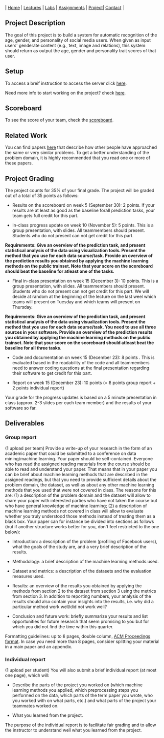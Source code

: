 | [Home](index.md) | [Lectures](lectures.md) | [Labs](labs.md) | [Assignments](assignments.md) | [Project](project.md)| [Contact](contact.md) |

## Project Description

The goal of this project is to build a system for automatic recognition of the age, gender, and personality of social media users. When given as input users' genderate content (e.g., text, image and relations), this system should return as output the age, gender and personality trait scores of that user. 

## Setup

To access a breif instruction to access the server click [here](https://docs.google.com/document/d/1ncpyEYqiVgunzAvFALPvvBytYpJV53-_cLXb6evmqOc/edit).

Need more info to start working on the project? check [here](lectures/Project-hints.pdf).

## Scoreboard

To see the score of your team, check the [scoreboard](scoreboard.md).

## Related Work

You can find papers [here](relatedwork.md) that describe how other people have approached the same or very similar problems. To get a better understanding of the problem domain, it is highly recommended that you read one or more of these papers.

## Project Grading

The project counts for 35% of your final grade.  The project will be graded out of a total of 35 points as follows:

- Results on the scoreboard on week 5 (September 30):  2 points.  If your results are at least as good as the baseline forall prediction tasks, your team gets full credit for this part.

- In-class  progress  update  on  week  10 (November 5):  5  points.   This  is  a  group  presentation,  with  slides.   All  teammembers should present.  Students who do not present can not get credit for this part.

**Requirements: Give an overview of the prediction task, and present statistical analysis of the data using visualization tools. Present the method that you use for each data sourse/task. Provide an overview of the prediction results you obtained by applying the machine learning methods on the public trainset. Note that your score on the scoreboard should beat the baseline for atleast one of the tasks.**

- Final in-class presentation on week 15 (December 3):  10 points.  This is a group presentation, with slides.  All teammembers should present.  Students who do not present can not get credit for this part.  We will decide at random at the beginning of the lecture on the last weel which teams will present on Tuesday and which teams will present on Thursday. 

**Requirements: Give an overview of the prediction task, and present statistical analysis of the data using visualization tools. Present the method that you use for each data sourse/task. You need to use all three sources in your software. Provide an overview of the prediction results you obtained by applying the machine learning methods on the public trainset. Note that your score on the scoreboard should atleast beat the baseline for all three tasks.**

- Code and documentation on week 15 (December 23):  8 points . This is evaluated based in the readability of the code and all teammembers need to answer coding questions at the final presentation regarding their software to get credit for this part.

- Report on week 15 (December 23):  10 points (= 8 points group report + 2 points individual report)

Your grade for the progress updates is based on a 5 minute presentation in class (approx. 2-3 slides per each team member) and the results of your software so far.

## Deliverables

### Group report
(1 upload per team) Provide a write-up of your research in the form of an academic paper that could be submitted to a conference on data mining/machine learning. Your paper should be self-contained. Everyone who has read the assigned reading materials from the course should be able to read and understand your paper. That means that in your paper you can be brief about machine learning methods that are described in the assigned readings, but that you need to provide sufficient details about the problem domain, the dataset, as well as about any other machine learning methods that you used that were not covered in class. The reasons for this are: (1) a description of the problem domain and the dataset will allow to share your paper with interested parties who have not taken the course but who have general knowledge of machine learning; (2) a description of machine learning methods not covered in class will allow to evaluate whether you truly understood those methods instead of treating them as a black box. Your paper can for instance be divided into sections as follows (but if another structure works better for you, don't feel restricted to the one below):


-  Introduction: a description of the problem (profiling of Facebook users), what the goals of the study are, and a very brief description of the results. 

-  Methodology: a brief description of the machine learning methods used.

-  Dataset and metrics: a description of the datasets and the evaluation measures used.

-  Results: an overview of the results you obtained by applying the methods from section 2 to the dataset from section 3 using the metrics from section 3. In addition to reporting numbers, your analysis of the results should also contain your insights into the results, i.e. why did a particular method work well/did not work well?

-  Conclusion and future work: briefly summarize your results and list opportunities for future research that seem promising to you but for which you did not find the time within this quarter.

Formatting guidelines: up to 8 pages, double column, [ACM Proceedings format](https://www.acm.org/publications/proceedings-template). In case you need more than 8 pages, consider splitting your material in a main paper and an appendix.

### Individual report

(1 upload per student) You will also submit a brief individual report (at most one page), which will:

- Describe the parts of the project you worked on (which machine learning methods you applied, which preprocessing steps you performed on the data, which parts of the term paper you wrote, who you worked with on what parts, etc.) and what parts of the project your teammates worked on.

- What you learned from the project.

The purpose of the individual report is to facilitate fair grading and to allow the instructor to understand well what you learned from the project. 
